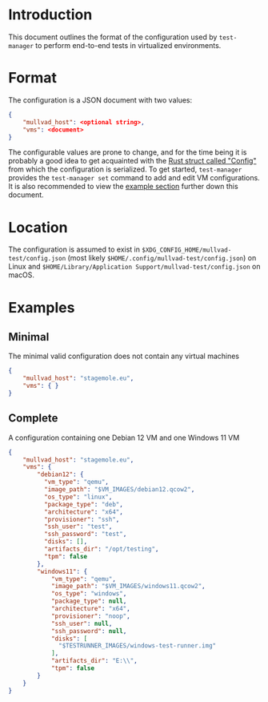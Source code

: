 # Introduction

This document outlines the format of the configuration used by `test-manager` to perform end-to-end tests in virtualized environments.

# Format

The configuration is a JSON document with two values:
```json
{
    "mullvad_host": <optional string>,
    "vms": <document>
}
```

The configurable values are prone to change, and for the time being it is probably a good idea to get acquainted with the [Rust struct called "Config"](../src/config.rs) from which the configuration is serialized.
To get started, `test-manager` provides the `test-manager set` command to add and edit VM configurations.
It is also recommended to view the [example section](#Examples) further down this document.

# Location

The configuration is assumed to exist in `$XDG_CONFIG_HOME/mullvad-test/config.json` (most likely `$HOME/.config/mullvad-test/config.json`) on Linux and `$HOME/Library/Application Support/mullvad-test/config.json` on macOS.

# Examples

## Minimal

The minimal valid configuration does not contain any virtual machines
```json
{
    "mullvad_host": "stagemole.eu",
    "vms": { }
}
```

## Complete

A configuration containing one Debian 12 VM and one Windows 11 VM
```json
{
    "mullvad_host": "stagemole.eu",
    "vms": {
        "debian12": {
          "vm_type": "qemu",
          "image_path": "$VM_IMAGES/debian12.qcow2",
          "os_type": "linux",
          "package_type": "deb",
          "architecture": "x64",
          "provisioner": "ssh",
          "ssh_user": "test",
          "ssh_password": "test",
          "disks": [],
          "artifacts_dir": "/opt/testing",
          "tpm": false
        },
        "windows11": {
            "vm_type": "qemu",
            "image_path": "$VM_IMAGES/windows11.qcow2",
            "os_type": "windows",
            "package_type": null,
            "architecture": "x64",
            "provisioner": "noop",
            "ssh_user": null,
            "ssh_password": null,
            "disks": [
              "$TESTRUNNER_IMAGES/windows-test-runner.img"
            ],
            "artifacts_dir": "E:\\",
            "tpm": false
        }
    }
}
```
